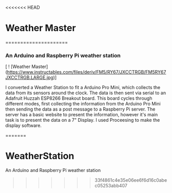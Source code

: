 <<<<<<< HEAD
# Weather Master
=====================


### An Arduino and Raspberry Pi weather station


[ ! [Weather Master] (https://www.instructables.com/files/deriv/FM5/RY67/JXCCTRGB/FM5RY67JXCCTRGB.LARGE.jpg)]

I converted a Weather Station to fit a Arduino Pro Mini, which collects the data from its sensors around the clock. The data is then sent via serial to an Adafruit Huzzah ESP8266 Breakout board. This board cycles through different modes, first collecting the information from the Arduino Pro Mini then sending the data as a post message to a Raspberry Pi server. The server has a basic website to present the information, however it's main task is to present the data on a 7" Display. I used Proceesing to make the display software.

=======
# WeatherStation


An Arduino and Raspberry Pi weather station
>>>>>>> 33f4861c4e35e06ee6f6d16c0abec05253abb407

